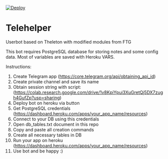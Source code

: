 [![Deploy](https://www.herokucdn.com/deploy/button.svg)](https://heroku.com/deploy?template=https://github.com/tizhproger/telehelper)
# Telehelper
Userbot based on Theleton with modified modules from FTG

This bot requires PostgreSQL database for storing notes and some config data. Most of variables are saved with Heroku VARS.

Instructions:

1) Create Telegram app (https://core.telegram.org/api/obtaining_api_id)
2) Create private channel and save its name
3) Obtain session string with script: (https://colab.research.google.com/drive/1v8KpiYpui3XuGretQj5DX7zugh4GufZp?usp=sharing)
4) Deploy bot on heroku via button
5) Get PostgreSQL credentials (https://dashboard.heroku.com/apps/your_app_name/resources)
6) Connect to your DB using this credentials
7) Open db_tables.txt document in this repo
8) Copy and paste all creation commands
9) Create all necessary tables in DB
10) Run your app on heroku (https://dashboard.heroku.com/apps/your_app_name/resources)
11) Use bot and be happy :)
